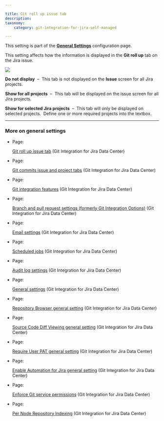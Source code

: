```yaml
---

title: Git roll up issue tab
description:
taxonomy:
    category: git-integration-for-jira-self-managed

---
```


This setting is part of the [**General Settings**](/git-integration-for-jira-self-managed/General-Settings) configuration page.


This setting affects how the information is displayed in the **Git roll up** tab on the Jira issue.

![](https://bigbrassband.atlassian.net/wiki/download/thumbnails/1207828678/gitserver-gencfg-git-rollup-issue-tab.png?version=1&modificationDate=1647770951767&cacheVersion=1&api=v2&width=557&height=127)

**Do not display**  –  This tab is not displayed on the **Issue** screen for all Jira projects.

**Show for all projects**  –  This tab will be displayed on the issue screen for all Jira projects.

**Show for selected Jira projects**  –  This tab will only be displayed on selected projects.  Define one or more required projects into the textbox.

* * *

### More on general settings

*   Page:

    [Git roll up issue tab](/wiki/spaces/GIJDC/pages/1207828678/Git+roll+up+issue+tab) (Git Integration for Jira Data Center)

*   Page:

    [Git commits issue and project tabs](/wiki/spaces/GIJDC/pages/1207828697/Git+commits+issue+and+project+tabs) (Git Integration for Jira Data Center)

*   Page:

    [Git integration features](/wiki/spaces/GIJDC/pages/1207795905/Git+integration+features) (Git Integration for Jira Data Center)

*   Page:

    [Branch and pull request settings (formerly Git Integration Options)](/wiki/spaces/GIJDC/pages/1207828745) (Git Integration for Jira Data Center)

*   Page:

    [Email settings](/git-integration-for-jira-self-managed/Email-settings) (Git Integration for Jira Data Center)

*   Page:

    [Scheduled jobs](/git-integration-for-jira-self-managed/Scheduled-jobs) (Git Integration for Jira Data Center)

*   Page:

    [Audit log settings](/wiki/spaces/GIJDC/pages/1207828866/Audit+log+settings) (Git Integration for Jira Data Center)

*   Page:

    [General settings](/git-integration-for-jira-self-managed/General-settings) (Git Integration for Jira Data Center)

*   Page:

    [Repository Browser general setting](/wiki/spaces/GIJDC/pages/1947140158/Repository+Browser+general+setting) (Git Integration for Jira Data Center)

*   Page:

    [Source Code Diff Viewing general setting](/wiki/spaces/GIJDC/pages/1947140173/Source+Code+Diff+Viewing+general+setting) (Git Integration for Jira Data Center)

*   Page:

    [Require User PAT general setting](/wiki/spaces/GIJDC/pages/1947107395/Require+User+PAT+general+setting) (Git Integration for Jira Data Center)

*   Page:

    [Enable Automation for Jira general setting](/wiki/spaces/GIJDC/pages/2045149338/Enable+Automation+for+Jira+general+setting) (Git Integration for Jira Data Center)

*   Page:

    [Enforce Git service permissions](/wiki/spaces/GIJDC/pages/2091810842/Enforce+Git+service+permissions) (Git Integration for Jira Data Center)

*   Page:

    [Per Node Repository Indexing](/wiki/spaces/GIJDC/pages/2095775749/Per+Node+Repository+Indexing) (Git Integration for Jira Data Center)